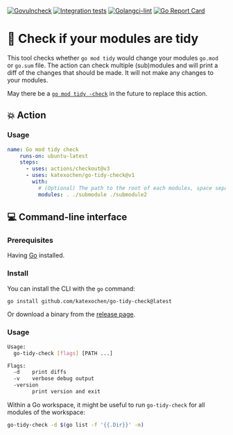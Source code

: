 [![Govulncheck](https://github.com/katexochen/go-tidy-check/actions/workflows/test-govulncheck.yml/badge.svg)](https://github.com/katexochen/go-tidy-check/actions/workflows/test-govulncheck.yml)
[![Integration tests](https://github.com/katexochen/go-tidy-check/actions/workflows/test-integration.yml/badge.svg)](https://github.com/katexochen/go-tidy-check/actions/workflows/test-integration.yml)
[![Golangci-lint](https://github.com/katexochen/go-tidy-check/actions/workflows/test-lint.yml/badge.svg)](https://github.com/katexochen/go-tidy-check/actions/workflows/test-lint.yml)
[![Go Report Card](https://goreportcard.com/badge/github.com/katexochen/go-tidy-check)](https://goreportcard.com/report/github.com/katexochen/go-tidy-check)

# 🧹 Check if your modules are tidy

This tool checks whether `go mod tidy` would change your modules `go.mod` or `go.sum` file.
The action can check multiple (sub)modules and will print a diff of the changes that should
be made. It will not make any changes to your modules.

May there be a [`go mod tidy -check`](https://github.com/golang/go/issues/27005) in the future to replace this action.

## 💥 Action

### Usage

```yaml
name: Go mod tidy check
    runs-on: ubuntu-latest
    steps:
      - uses: actions/checkout@v3
      - uses: katexochen/go-tidy-check@v1
        with:
          # (Optional) The path to the root of each modules, space separated. Default is the current directory.
          modules: . ./submodule ./submodule2
```

## 💻 Command-line interface

### Prerequisites

Having [Go](https://golang.org/doc/install) installed.

### Install

You can install the CLI with the `go` command:

```bash
go install github.com/katexochen/go-tidy-check@latest
```

Or download a binary from the [release page](https://github.com/katexochen/go-tidy-check/releases/latest).

### Usage

```bash
Usage:
  go-tidy-check [flags] [PATH ...]

Flags:
  -d    print diffs
  -v    verbose debug output
  -version
        print version and exit
```

Within a Go workspace, it might be useful to run `go-tidy-check` for all modules of the workspace:

```bash
go-tidy-check -d $(go list -f '{{.Dir}}' -m)
```
